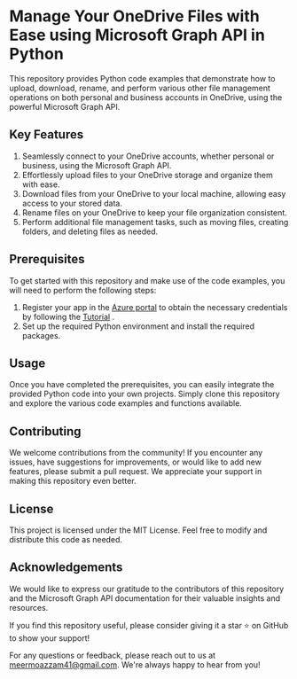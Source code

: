 # Manage Your OneDrive Files with Ease using Microsoft Graph API in Python

This repository provides Python code examples that demonstrate how to upload, download, rename, and perform various other file management operations on both personal and business accounts in OneDrive, using the powerful Microsoft Graph API.

## Key Features
1. Seamlessly connect to your OneDrive accounts, whether personal or business, using the Microsoft Graph API.
2. Effortlessly upload files to your OneDrive storage and organize them with ease.
3. Download files from your OneDrive to your local machine, allowing easy access to your stored data.
4. Rename files on your OneDrive to keep your file organization consistent.
5. Perform additional file management tasks, such as moving files, creating folders, and deleting files as needed.

## Prerequisites
To get started with this repository and make use of the code examples, you will need to perform the following steps:

1. Register your app in the [Azure portal](https://portal.azure.com/) to obtain the necessary credentials by following the [Tutorial](https://github.com/Mr-MeerMoazzam/Access-Onedrive-Data-using-MS-Graph-API/tree/main/Azure%20Application%20Setup) .
2. Set up the required Python environment and install the required packages.

## Usage
Once you have completed the prerequisites, you can easily integrate the provided Python code into your own projects. Simply clone this repository and explore the various code examples and functions available.

## Contributing
We welcome contributions from the community! If you encounter any issues, have suggestions for improvements, or would like to add new features, please submit a pull request. We appreciate your support in making this repository even better.

## License
This project is licensed under the MIT License. Feel free to modify and distribute this code as needed.

## Acknowledgements
We would like to express our gratitude to the contributors of this repository and the Microsoft Graph API documentation for their valuable insights and resources.

If you find this repository useful, please consider giving it a star ⭐️ on GitHub to show your support!

For any questions or feedback, please reach out to us at meermoazzam41@gmail.com. We're always happy to hear from you!

